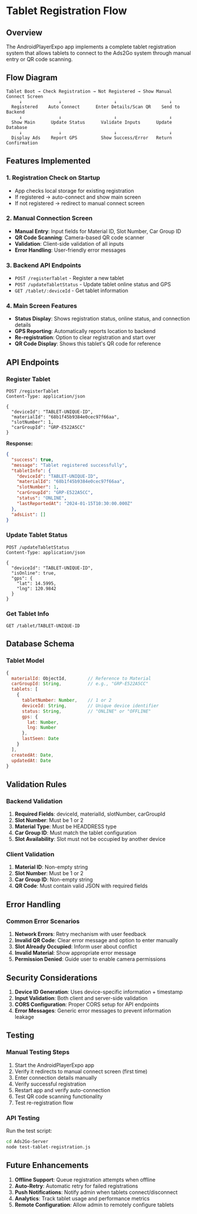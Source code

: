 # Tablet Registration Flow

## Overview

The AndroidPlayerExpo app implements a complete tablet registration system that allows tablets to connect to the Ads2Go system through manual entry or QR code scanning.

## Flow Diagram

```
Tablet Boot → Check Registration → Not Registered → Show Manual Connect Screen
     ↓              ↓                    ↓                    ↓
  Registered    Auto Connect      Enter Details/Scan QR    Send to Backend
     ↓              ↓                    ↓                    ↓
  Show Main      Update Status      Validate Inputs      Update Database
     ↓              ↓                    ↓                    ↓
  Display Ads    Report GPS         Show Success/Error   Return Confirmation
```

## Features Implemented

### 1. **Registration Check on Startup**
- App checks local storage for existing registration
- If registered → auto-connect and show main screen
- If not registered → redirect to manual connect screen

### 2. **Manual Connection Screen**
- **Manual Entry**: Input fields for Material ID, Slot Number, Car Group ID
- **QR Code Scanning**: Camera-based QR code scanner
- **Validation**: Client-side validation of all inputs
- **Error Handling**: User-friendly error messages

### 3. **Backend API Endpoints**
- `POST /registerTablet` - Register a new tablet
- `POST /updateTabletStatus` - Update tablet online status and GPS
- `GET /tablet/:deviceId` - Get tablet information

### 4. **Main Screen Features**
- **Status Display**: Shows registration status, online status, and connection details
- **GPS Reporting**: Automatically reports location to backend
- **Re-registration**: Option to clear registration and start over
- **QR Code Display**: Shows this tablet's QR code for reference

## API Endpoints

### Register Tablet
```http
POST /registerTablet
Content-Type: application/json

{
  "deviceId": "TABLET-UNIQUE-ID",
  "materialId": "68b1f45b9384e0cec97f66aa",
  "slotNumber": 1,
  "carGroupId": "GRP-E522A5CC"
}
```

**Response:**
```json
{
  "success": true,
  "message": "Tablet registered successfully",
  "tabletInfo": {
    "deviceId": "TABLET-UNIQUE-ID",
    "materialId": "68b1f45b9384e0cec97f66aa",
    "slotNumber": 1,
    "carGroupId": "GRP-E522A5CC",
    "status": "ONLINE",
    "lastReportedAt": "2024-01-15T10:30:00.000Z"
  },
  "adsList": []
}
```

### Update Tablet Status
```http
POST /updateTabletStatus
Content-Type: application/json

{
  "deviceId": "TABLET-UNIQUE-ID",
  "isOnline": true,
  "gps": {
    "lat": 14.5995,
    "lng": 120.9842
  }
}
```

### Get Tablet Info
```http
GET /tablet/TABLET-UNIQUE-ID
```

## Database Schema

### Tablet Model
```javascript
{
  materialId: ObjectId,        // Reference to Material
  carGroupId: String,          // e.g., "GRP-E522A5CC"
  tablets: [
    {
      tabletNumber: Number,    // 1 or 2
      deviceId: String,        // Unique device identifier
      status: String,          // "ONLINE" or "OFFLINE"
      gps: {
        lat: Number,
        lng: Number
      },
      lastSeen: Date
    }
  ],
  createdAt: Date,
  updatedAt: Date
}
```

## Validation Rules

### Backend Validation
1. **Required Fields**: deviceId, materialId, slotNumber, carGroupId
2. **Slot Number**: Must be 1 or 2
3. **Material Type**: Must be HEADDRESS type
4. **Car Group ID**: Must match the tablet configuration
5. **Slot Availability**: Slot must not be occupied by another device

### Client Validation
1. **Material ID**: Non-empty string
2. **Slot Number**: Must be 1 or 2
3. **Car Group ID**: Non-empty string
4. **QR Code**: Must contain valid JSON with required fields

## Error Handling

### Common Error Scenarios
1. **Network Errors**: Retry mechanism with user feedback
2. **Invalid QR Code**: Clear error message and option to enter manually
3. **Slot Already Occupied**: Inform user about conflict
4. **Invalid Material**: Show appropriate error message
5. **Permission Denied**: Guide user to enable camera permissions

## Security Considerations

1. **Device ID Generation**: Uses device-specific information + timestamp
2. **Input Validation**: Both client and server-side validation
3. **CORS Configuration**: Proper CORS setup for API endpoints
4. **Error Messages**: Generic error messages to prevent information leakage

## Testing

### Manual Testing Steps
1. Start the AndroidPlayerExpo app
2. Verify it redirects to manual connect screen (first time)
3. Enter connection details manually
4. Verify successful registration
5. Restart app and verify auto-connection
6. Test QR code scanning functionality
7. Test re-registration flow

### API Testing
Run the test script:
```bash
cd Ads2Go-Server
node test-tablet-registration.js
```

## Future Enhancements

1. **Offline Support**: Queue registration attempts when offline
2. **Auto-Retry**: Automatic retry for failed registrations
3. **Push Notifications**: Notify admin when tablets connect/disconnect
4. **Analytics**: Track tablet usage and performance metrics
5. **Remote Configuration**: Allow admin to remotely configure tablets
